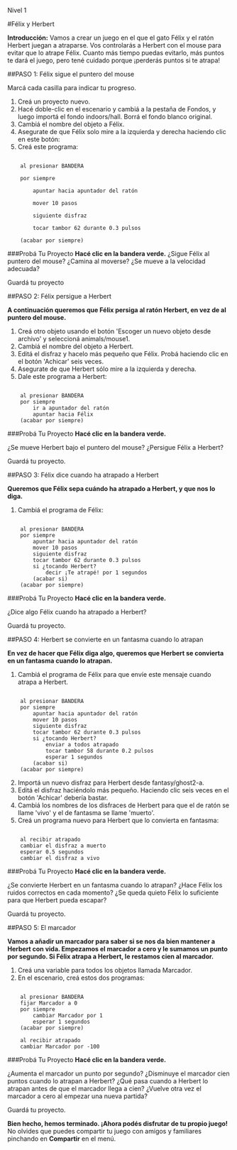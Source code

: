 Nivel 1

#Félix y Herbert

__Introducción:__
Vamos a crear un juego en el que el gato Félix y el ratón Herbert juegan a atraparse. Vos controlarás a Herbert con el mouse para evitar que lo atrape Félix. Cuanto más tiempo puedas evitarlo, más puntos te dará el juego, pero tené cuidado porque ¡perderás puntos si te atrapa! 

##PASO 1: Félix sigue el puntero del mouse

Marcá cada casilla para indicar tu progreso.

1. Creá un proyecto nuevo.
2. Hacé doble-clic en el escenario y cambiá a la pestaña de Fondos, y luego importá el fondo indoors/hall. Borrá el fondo blanco original.
3. Cambiá el nombre del objeto a Félix.
4. Asegurate de que Félix solo mire a la izquierda y derecha haciendo clic en este botón:
5. Creá este programa:

```scratch

	al presionar BANDERA

	por siempre

		apuntar hacia apuntador del ratón

		mover 10 pasos

		siguiente disfraz

		tocar tambor 62 durante 0.3 pulsos

	(acabar por siempre)
```
		
###Probá Tu Proyecto
__Hacé clic en la bandera verde.__
¿Sigue Félix al puntero del mouse? ¿Camina al moverse? ¿Se mueve a la velocidad adecuada?

Guardá tu proyecto

##PASO 2: Félix persigue a Herbert

__A continuación queremos que Félix persiga al ratón Herbert, en vez de al puntero del mouse.__

1. Creá otro objeto usando el botón 'Escoger un nuevo objeto desde archivo' y seleccioná animals/mouse1.
2. Cambiá el nombre del objeto a Herbert.
3. Editá el disfraz y hacelo más pequeño que Félix. Probá haciendo clic en el botón 'Achicar' seis veces.
4. Asegurate de que Herbert sólo mire a la izquierda y derecha.
5. Dale este programa a Herbert:


```scratch
	
	al presionar BANDERA
	por siempre
		ir a apuntador del ratón
		apuntar hacia Félix
	(acabar por siempre)
```

###Probá Tu Proyecto
__Hacé clic en la bandera verde.__

¿Se mueve Herbert bajo el puntero del mouse? ¿Persigue Félix a Herbert?

Guardá tu proyecto.

##PASO 3: Félix dice cuando ha atrapado a Herbert

__Queremos que Félix sepa cuándo ha atrapado a Herbert, y que nos lo diga.__


1. Cambiá el programa de Félix:

```scratch
	
	al presionar BANDERA
	por siempre
		apuntar hacia apuntador del ratón
		mover 10 pasos
		siguiente disfraz
		tocar tambor 62 durante 0.3 pulsos
		si ¿tocando Herbert?
			decir ¡Te atrapé! por 1 segundos
		(acabar si)
	(acabar por siempre)
```

###Probá Tu Proyecto
__Hacé clic en la bandera verde.__

¿Dice algo Félix cuando ha atrapado a Herbert?

Guardá tu proyecto.

##PASO 4: Herbert se convierte en un fantasma cuando lo atrapan

__En vez de hacer que Félix diga algo, queremos que Herbert se convierta en un fantasma cuando lo atrapan.__

1. Cambiá el programa de Félix para que envíe este mensaje cuando atrapa a Herbert.

```scratch
	
	al presionar BANDERA
	por siempre
		apuntar hacia apuntador del ratón
		mover 10 pasos
		siguiente disfraz
		tocar tambor 62 durante 0.3 pulsos
		si ¿tocando Herbert?
			enviar a todos atrapado
			tocar tambor 58 durante 0.2 pulsos
			esperar 1 segundos
		(acabar si)
	(acabar por siempre)
```
2. Importá un nuevo disfraz para Herbert desde fantasy/ghost2-a.
3. Editá el disfraz haciéndolo más pequeño. Haciendo clic seis veces en el botón 'Achicar' debería bastar.
4. Cambiá los nombres de los disfraces de Herbert para que el de ratón se llame 'vivo' y el de fantasma se llame 'muerto'.
5. Creá un programa nuevo para Herbert que lo convierta en fantasma:

```scratch
	
	al recibir atrapado
	cambiar el disfraz a muerto
	esperar 0.5 segundos
	cambiar el disfraz a vivo
```
	
###Probá Tu Proyecto
__Hacé clic en la bandera verde.__

¿Se convierte Herbert en un fantasma cuando lo atrapan?
¿Hace Félix los ruidos correctos en cada momento?
¿Se queda quieto Félix lo suficiente para que Herbert pueda escapar?

Guardá tu proyecto.

##PASO 5: El marcador

__Vamos a añadir un marcador para saber si se nos da bien mantener a Herbert con vida.
Empezamos el marcador a cero y le sumamos un punto por segundo. Si Félix atrapa a Herbert, le restamos cien al marcador.__

1. Creá una variable para todos los objetos llamada Marcador.
2. En el escenario, creá estos dos programas:

```scratch
	
	al presionar BANDERA
	fijar Marcador a 0
	por siempre
		cambiar Marcador por 1
		esperar 1 segundos
	(acabar por siempre)
	
	al recibir atrapado
	cambiar Marcador por -100
```
	
###Probá Tu Proyecto
__Hacé clic en la bandera verde.__

¿Aumenta el marcador un punto por segundo?
¿Disminuye el marcador cien puntos cuando lo atrapan a Herbert?
¿Qué pasa cuando a Herbert lo atrapan antes de que el marcador llega a cien? ¿Vuelve otra vez el marcador a cero al empezar una nueva partida?

Guardá tu proyecto.

__Bien hecho, hemos terminado. ¡Ahora podés disfrutar de tu propio juego!__
No olvides que puedes compartir tu juego con amigos y familiares pinchando en __Compartir__ en el menú.